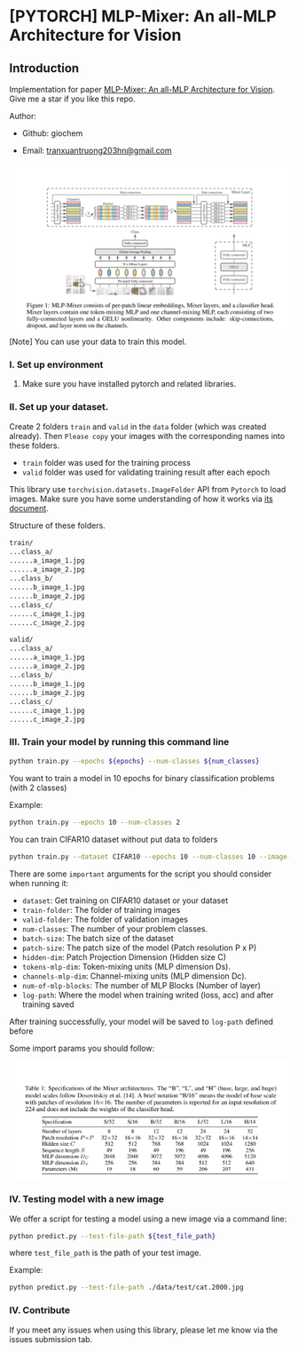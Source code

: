 # [PYTORCH] MLP-Mixer: An all-MLP Architecture for Vision

## Introduction

Implementation for paper [MLP-Mixer: An all-MLP Architecture for Vision](https://arxiv.org/pdf/2105.01601.pdf). Give me a star if you like this repo.

Author:

- Github: giochem

- Email: tranxuantruong203hn@gmail.com

![image](./image/mlp-mixer.png)
[Note] You can use your data to train this model.
### I. Set up environment

1. Make sure you have installed pytorch and related libraries.

### II. Set up your dataset.

Create 2 folders `train` and `valid` in the `data` folder (which was created already). Then `Please copy` your images with the corresponding names into these folders.

- `train` folder was used for the training process
- `valid` folder was used for validating training result after each epoch

This library use `torchvision.datasets.ImageFolder` API from `Pytorch` to load images. Make sure you have some understanding of how it works via [its document](https://pytorch.org/vision/0.16/generated/torchvision.datasets.ImageFolder.html).

Structure of these folders.

```
train/
...class_a/
......a_image_1.jpg
......a_image_2.jpg
...class_b/
......b_image_1.jpg
......b_image_2.jpg
...class_c/
......c_image_1.jpg
......c_image_2.jpg
```

```
valid/
...class_a/
......a_image_1.jpg
......a_image_2.jpg
...class_b/
......b_image_1.jpg
......b_image_2.jpg
...class_c/
......c_image_1.jpg
......c_image_2.jpg
```

### III. Train your model by running this command line

```bash
python train.py --epochs ${epochs} --num-classes ${num_classes}
```

You want to train a model in 10 epochs for binary classification problems (with 2 classes)

Example:

```bash
python train.py --epochs 10 --num-classes 2
```

You can train CIFAR10 dataset without put data to folders

```bash
python train.py --dataset CIFAR10 --epochs 10 --num-classes 10 --image-size 32 --patch-size 4 --batch-size 4 --tokens-mlp-dim  1024 --channels-mlp-dim 128 --hidden-dim 256 --num-of-mlp-blocks 2
```

There are some `important` arguments for the script you should consider when running it:

- `dataset`: Get training on CIFAR10 dataset or your dataset
- `train-folder`: The folder of training images
- `valid-folder`: The folder of validation images
- `num-classes`: The number of your problem classes.
- `batch-size`: The batch size of the dataset
- `patch-size`: The patch size of the model (Patch resolution P x P)
- `hidden-dim`: Patch Projection Dimension (Hidden size C)
- `tokens-mlp-dim`: Token-mixing units (MLP dimension Ds).
- `channels-mlp-dim`: Channel-mixing units (MLP dimension Dc).
- `num-of-mlp-blocks`: The number of MLP Blocks (Number of layer)
- `log-path`: Where the model when training writed (loss, acc) and after training saved

After training successfully, your model will be saved to `log-path` defined before

Some import params you should follow:

![image](./image/params.png)

### IV. Testing model with a new image

We offer a script for testing a model using a new image via a command line:

```bash
python predict.py --test-file-path ${test_file_path}
```

where `test_file_path` is the path of your test image.

Example:

```bash
python predict.py --test-file-path ./data/test/cat.2000.jpg
```

### IV. Contribute

If you meet any issues when using this library, please let me know via the issues submission tab.

